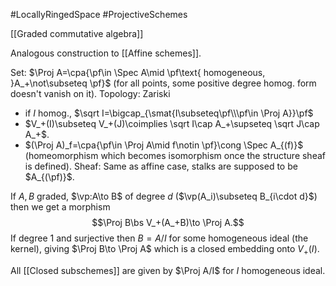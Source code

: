 #LocallyRingedSpace #ProjectiveSchemes

[[Graded commutative algebra]]

Analogous construction to [[Affine schemes]].

Set: $\Proj A=\cpa{\pf\in \Spec A\mid \pf\text{ homogeneous, }A_+\not\subseteq \pf}$ (for all points, some positive degree homog. form doesn't vanish on it).
Topology: Zariski 
- if $I$ homog., $\sqrt I=\bigcap_{\smat{I\subseteq\pf\\\pf\in \Proj A}}\pf$
- $V_+(I)\subseteq V_+(J)\coimplies \sqrt I\cap A_+\supseteq \sqrt J\cap A_+$.
- $(\Proj A)_f=\cpa{\pf\in \Proj A\mid f\notin \pf}\cong \Spec A_{(f)}$ (homeomorphism which becomes isomorphism once the structure sheaf is defined).
Sheaf: Same as affine case, stalks are supposed to be $A_{(\pf)}$.

If $A,B$ graded, $\vp:A\to B$ of degree $d$ ($\vp(A_i)\subseteq B_{i\cdot d}$) then we get a morphism$$\Proj B\bs V_+(A_+B)\to \Proj A.$$If degree 1 and surjective then $B=A/I$ for some homogeneous ideal (the kernel), giving $\Proj B\to \Proj A$ which is a closed embedding onto $V_+(I)$.

All [[Closed subschemes]] are given by $\Proj A/I$ for $I$ homogeneous ideal.


